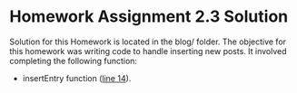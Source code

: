 # Homework Assignment 2.3 Solution

Solution for this Homework is located in the blog/ folder.
The objective for this homework was writing code to handle inserting new posts. It involved completing the following function:
- insertEntry function ([line 14](https://github.com/anmonteiro/M101JS/blob/master/blog/posts.js#L14)).
